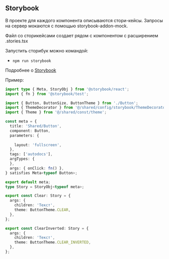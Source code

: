 ## Storybook

В проекте для каждого компонента описываются стори-кейсы.
Запросы на сервер мокаются с помощью storybook-addon-mock.

Файл со сторикейсами создает рядом с компонентом с расширением .stories.tsx

Запустить сторибук можно командой:
- `npm run storybook`

Подробнее о [Storybook](/docs/storybook.md)

Пример:

```typescript jsx
import type { Meta, StoryObj } from '@storybook/react';
import { fn } from '@storybook/test';

import { Button, ButtonSize, ButtonTheme } from './Button';
import { ThemeDecorator } from '@/shared/config/storybook/ThemeDecorator/ThemeDecorator';
import { Theme } from '@/shared/const/theme';

const meta = {
  title: 'Shared/Button',
  component: Button,
  parameters: {
    
    layout: 'fullscreen',
  },
  tags: ['autodocs'],
  argTypes: {
  },
  args: { onClick: fn() },
} satisfies Meta<typeof Button>;

export default meta;
type Story = StoryObj<typeof meta>;

export const Clear: Story = {
  args: {
    children: 'Текст',
    theme: ButtonTheme.CLEAR,
  },
};

export const ClearInverted: Story = {
  args: {
    children: 'Текст',
    theme: ButtonTheme.CLEAR_INVERTED,
  },
};
```
